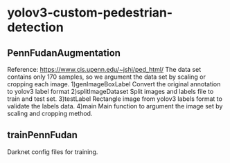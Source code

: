 # yolov3-custom-pedestrian-detection

## PennFudanAugmentation
Reference: https://www.cis.upenn.edu/~jshi/ped_html/
The data set contains only 170 samples, so we argument the data set 
by scaling or cropping each image.
1)genImageBoxLabel
Convert the original annotation to yolov3 label format
2)splitImageDataset
Split images and labels file to train and test set.
3)testLabel
Rectangle image from yolov3 labels format to validate the labels data.
4)main
Main function to argument the image set by scaling and cropping method.

## trainPennFudan
Darknet config files for training.
